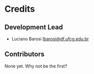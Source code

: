# Credits

## Development Lead

* Luciano Barosi <lbarosi@df.ufcg.edu.br>

## Contributors

None yet. Why not be the first?
